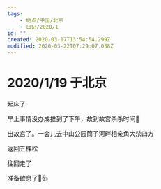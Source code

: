 ```yaml
---
tags:
    - 地点/中国/北京
    - 日记/2020/1
id: ""
created: 2020-03-17T13:54:54.299Z
modified: 2020-03-22T07:29:07.038Z
---
```


# 2020/1/19 于北京

<!-- @timer "date":"Sun Jan 19 2020 07:26:39 GMT+0800 (CST)" -->

起床了

<!-- @timer "date":"Sun Jan 19 2020 08:51:54 GMT+0800 (CST)","duration":"about 1 hour" -->

早上事情没办成推到了下午，故到故宫杀杀时间:full_moon_with_face:

<!-- @timer "date":"Sun Jan 19 2020 11:18:28 GMT+0800 (CST)","duration":"about 2 hours" -->

出故宫了。一会儿去中山公园筒子河畔相亲角大杀四方

<!-- @timer "date":"Sun Jan 19 2020 12:50:52 GMT+0800 (CST)","duration":"about 2 hours" -->

返回五棵松

<!-- @timer "date":"Sun Jan 19 2020 17:27:55 GMT+0800 (CST)","duration":"about 5 hours" -->

往回走了

<!-- @timer "date":"Sun Jan 19 2020 21:26:17 GMT+0800 (CST)","duration":"about 4 hours" -->

准备歇息了:full_moon_with_face::+1:
